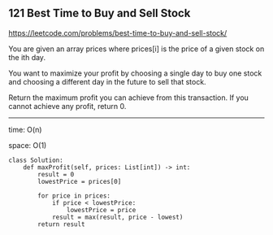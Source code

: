 ## 121 Best Time to Buy and Sell Stock

https://leetcode.com/problems/best-time-to-buy-and-sell-stock/

You are given an array prices where prices[i] is the price of a given stock on the ith day.

You want to maximize your profit by choosing a single day to buy one stock and choosing a different day in the future to sell that stock.

Return the maximum profit you can achieve from this transaction. If you cannot achieve any profit, return 0.

---

time: O(n) 

space: O(1) 

```
class Solution:
	def maxProfit(self, prices: List[int]) -> int:
		result = 0
		lowestPrice = prices[0]

		for price in prices:
			if price < lowestPrice:
				lowestPrice = price
			result = max(result, price - lowest)
		return result
```